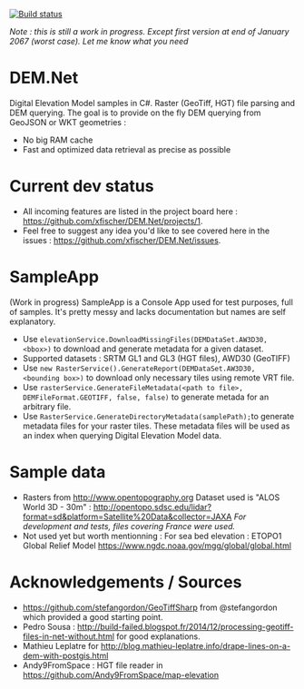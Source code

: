 [![Build status](https://ci.appveyor.com/api/projects/status/github/xfischer/DEM.Net)](https://ci.appveyor.com/project/xfischer/dem-net)

*Note : this is still a work in progress. Except first version at end of January 2067 (worst case).
Let me know what you need*

# DEM.Net 
Digital Elevation Model samples in C#. Raster (GeoTiff, HGT) file parsing and DEM querying.
The goal is to provide on the fly DEM querying from GeoJSON or WKT geometries :
- No big RAM cache
- Fast and optimized data retrieval as precise as possible

# Current dev status
- All incoming features are listed in the project board here : https://github.com/xfischer/DEM.Net/projects/1.
- Feel free to suggest any idea you'd like to see covered here in the issues : https://github.com/xfischer/DEM.Net/issues.

# SampleApp 
(Work in progress)
SampleApp is a Console App used for test purposes, full of samples. It's pretty messy and lacks documentation but names are self explanatory.

- Use `elevationService.DownloadMissingFiles(DEMDataSet.AW3D30, <bbox>)` to download and generate metadata for a given dataset.
- Supported datasets : SRTM GL1 and GL3 (HGT files), AWD30 (GeoTIFF)
- Use `new RasterService().GenerateReport(DEMDataSet.AW3D30, <bounding box>)` to download only necessary tiles using remote VRT file.
- Use `rasterService.GenerateFileMetadata(<path to file>, DEMFileFormat.GEOTIFF, false, false)` to generate metada for an arbitrary file.
- Use `RasterService.GenerateDirectoryMetadata(samplePath);`to generate metadata files for your raster tiles.
These metadata files will be used as an index when querying Digital Elevation Model data.

# Sample data
- Rasters from http://www.opentopography.org
Dataset used is "ALOS World 3D - 30m" : http://opentopo.sdsc.edu/lidar?format=sd&platform=Satellite%20Data&collector=JAXA
*For development and tests, files covering France were used.*
- Not used yet but worth mentionning :
For sea bed elevation : ETOPO1 Global Relief Model https://www.ngdc.noaa.gov/mgg/global/global.html

# Acknowledgements / Sources
- https://github.com/stefangordon/GeoTiffSharp from @stefangordon which provided a good starting point.
- Pedro Sousa : http://build-failed.blogspot.fr/2014/12/processing-geotiff-files-in-net-without.html for good explanations.
- Mathieu Leplatre for http://blog.mathieu-leplatre.info/drape-lines-on-a-dem-with-postgis.html
- Andy9FromSpace : HGT file reader in https://github.com/Andy9FromSpace/map-elevation
